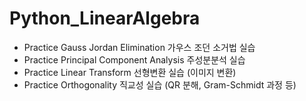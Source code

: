 # Python_LinearAlgebra
- Practice Gauss Jordan Elimination 가우스 조던 소거법 실습
- Practice Principal Component Analysis 주성분분석 실습
- Practice Linear Transform 선형변환 실습 (이미지 변환)
- Practice Orthogonality 직교성 실습 (QR 분해, Gram-Schmidt 과정 등)
